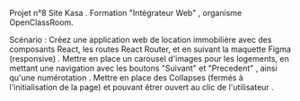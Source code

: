 Projet n°8 Site Kasa . Formation "Intégrateur Web" , organisme OpenClassRoom.

Scénario :
Créez une application web de location immobilière avec des composants React, les routes React Router, et en suivant la maquette Figma (responsive) .
Mettre en place un carousel d'images pour les logements, en mettant une navigation avec les boutons "Suivant" et "Precedent" , ainsi qu'une numérotation . 
Mettre en place des Collapses (fermés à l'initialisation de la page) et pouvant êtrer ouvert au clic de l'utilisateur .
